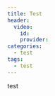 ```yaml
---
title: Test
header:
  video:
    id:
    provider:
categories:
  - test
tags:
  - test
---
```


test
